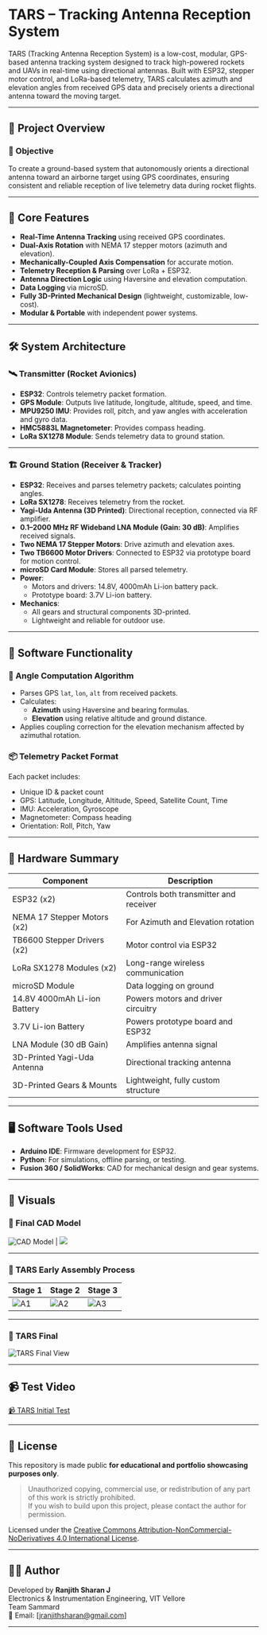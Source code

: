 # TARS – Tracking Antenna Reception System

TARS (Tracking Antenna Reception System) is a low-cost, modular, GPS-based antenna tracking system designed to track high-powered rockets and UAVs in real-time using directional antennas. Built with ESP32, stepper motor control, and LoRa-based telemetry, TARS calculates azimuth and elevation angles from received GPS data and precisely orients a directional antenna toward the moving target.

---

## 🚀 Project Overview

### 🎯 Objective
To create a ground-based system that autonomously orients a directional antenna toward an airborne target using GPS coordinates, ensuring consistent and reliable reception of live telemetry data during rocket flights.

---

## 📡 Core Features

- **Real-Time Antenna Tracking** using received GPS coordinates.
- **Dual-Axis Rotation** with NEMA 17 stepper motors (azimuth and elevation).
- **Mechanically-Coupled Axis Compensation** for accurate motion.
- **Telemetry Reception & Parsing** over LoRa + ESP32.
- **Antenna Direction Logic** using Haversine and elevation computation.
- **Data Logging** via microSD.
- **Fully 3D-Printed Mechanical Design** (lightweight, customizable, low-cost).
- **Modular & Portable** with independent power systems.

---

## 🛠️ System Architecture

### 🛰️ Transmitter (Rocket Avionics)
- **ESP32**: Controls telemetry packet formation.
- **GPS Module**: Outputs live latitude, longitude, altitude, speed, and time.
- **MPU9250 IMU**: Provides roll, pitch, and yaw angles with acceleration and gyro data.
- **HMC5883L Magnetometer**: Provides compass heading.
- **LoRa SX1278 Module**: Sends telemetry data to ground station.

---

### 🏗️ Ground Station (Receiver & Tracker)
- **ESP32**: Receives and parses telemetry packets; calculates pointing angles.
- **LoRa SX1278**: Receives telemetry from the rocket.
- **Yagi-Uda Antenna (3D Printed)**: Directional reception, connected via RF amplifier.
- **0.1–2000 MHz RF Wideband LNA Module (Gain: 30 dB)**: Amplifies received signals.
- **Two NEMA 17 Stepper Motors**: Drive azimuth and elevation axes.
- **Two TB6600 Motor Drivers**: Connected to ESP32 via prototype board for motion control.
- **microSD Card Module**: Stores all parsed telemetry.
- **Power**:
  - Motors and drivers: 14.8V, 4000mAh Li-ion battery pack.
  - Prototype board: 3.7V Li-ion battery.
- **Mechanics**:
  - All gears and structural components 3D-printed.
  - Lightweight and reliable for outdoor use.

---

## 🧠 Software Functionality

### 📐 Angle Computation Algorithm
- Parses GPS `lat`, `lon`, `alt` from received packets.
- Calculates:
  - **Azimuth** using Haversine and bearing formulas.
  - **Elevation** using relative altitude and ground distance.
- Applies coupling correction for the elevation mechanism affected by azimuthal rotation.

### 📦 Telemetry Packet Format
Each packet includes:
- Unique ID & packet count
- GPS: Latitude, Longitude, Altitude, Speed, Satellite Count, Time
- IMU: Acceleration, Gyroscope
- Magnetometer: Compass heading
- Orientation: Roll, Pitch, Yaw

---

## 🔌 Hardware Summary

| Component                    | Description                            |
|------------------------------|----------------------------------------|
| ESP32 (x2)                   | Controls both transmitter and receiver |
| NEMA 17 Stepper Motors (x2)  | For Azimuth and Elevation rotation     |
| TB6600 Stepper Drivers (x2)  | Motor control via ESP32                |
| LoRa SX1278 Modules (x2)     | Long-range wireless communication      |
| microSD Module               | Data logging on ground                 |
| 14.8V 4000mAh Li-ion Battery | Powers motors and driver circuitry     |
| 3.7V Li-ion Battery          | Powers prototype board and ESP32       |
| LNA Module (30 dB Gain)      | Amplifies antenna signal               |
| 3D-Printed Yagi-Uda Antenna  | Directional tracking antenna           |
| 3D-Printed Gears & Mounts    | Lightweight, fully custom structure    |

---

## 🖥️ Software Tools Used

- **Arduino IDE**: Firmware development for ESP32.
- **Python**: For simulations, offline parsing, or testing.
- **Fusion 360 / SolidWorks**: CAD for mechanical design and gear systems.

---

## 📸 Visuals

### 🔧 Final CAD Model

![CAD Model](media/CAD_model.jpg) | ![](media/CAD_model-2.jpg)

---

### 🧩 TARS Early Assembly Process

| Stage 1 | Stage 2 | Stage 3 |
|---------|---------|---------|
| ![A1](media/TARS_Assembly-1.jpg) | ![A2](media/TARS_Assembly-2.jpg) | ![A3](media/TARS_Assembly-3.jpg) |


---

### 🧷 TARS Final

![TARS Final View](media/TARS_Final.jpg)

---

## 📹 Test Video

[📹 TARS Initial Test ](media/TARS_testing_video.mp4)

---

## 📄 License

This repository is made public **for educational and portfolio showcasing purposes only**.

> Unauthorized copying, commercial use, or redistribution of any part of this work is strictly prohibited.  
> If you wish to build upon this project, please contact the author for permission.

Licensed under the [Creative Commons Attribution-NonCommercial-NoDerivatives 4.0 International License](https://creativecommons.org/licenses/by-nc-nd/4.0/).

---

## 👨‍💻 Author

Developed by **Ranjith Sharan J**  
Electronics & Instrumentation Engineering, VIT Vellore  
Team Sammard  
📧 Email: [jranjithsharan@gmail.com]

---

